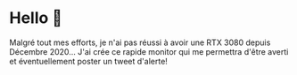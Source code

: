 # Hello 👋

Malgré tout mes efforts, je n'ai pas réussi à avoir une RTX 3080 depuis Décembre 2020... 
J'ai crée ce rapide monitor qui me permettra d'être averti et éventuellement poster un tweet d'alerte!
